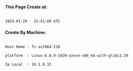 
   
#### This Page Create at:

```bash

2025-01-29 - 15:51:09 UTC

```

#### Create By Machine:

```bash

Host Name : fv-az1964-210

platform  : Linux-6.8.0-1020-azure-x86_64-with-glibc2.39

Ip Local  : 10.1.0.32

```

